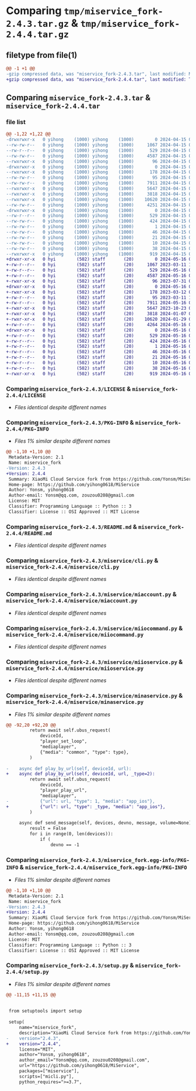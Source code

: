 # Comparing `tmp/miservice_fork-2.4.3.tar.gz` & `tmp/miservice_fork-2.4.4.tar.gz`

## filetype from file(1)

```diff
@@ -1 +1 @@
-gzip compressed data, was "miservice_fork-2.4.3.tar", last modified: Mon Apr 15 03:45:06 2024, max compression
+gzip compressed data, was "miservice_fork-2.4.4.tar", last modified: Thu May 16 00:06:45 2024, max compression
```

## Comparing `miservice_fork-2.4.3.tar` & `miservice_fork-2.4.4.tar`

### file list

```diff
@@ -1,22 +1,22 @@
-drwxrwxr-x   0 yihong    (1000) yihong    (1000)        0 2024-04-15 03:45:06.059708 miservice_fork-2.4.3/
--rw-rw-r--   0 yihong    (1000) yihong    (1000)     1067 2024-04-15 03:38:01.000000 miservice_fork-2.4.3/LICENSE
--rw-r--r--   0 yihong    (1000) yihong    (1000)      529 2024-04-15 03:45:06.059708 miservice_fork-2.4.3/PKG-INFO
--rw-rw-r--   0 yihong    (1000) yihong    (1000)     4587 2024-04-15 03:44:37.000000 miservice_fork-2.4.3/README.md
--rwxrwxr-x   0 yihong    (1000) yihong    (1000)       96 2024-04-15 03:38:01.000000 miservice_fork-2.4.3/micli.py
-drwxrwxr-x   0 yihong    (1000) yihong    (1000)        0 2024-04-15 03:45:06.055708 miservice_fork-2.4.3/miservice/
--rwxrwxr-x   0 yihong    (1000) yihong    (1000)      178 2024-04-15 03:38:01.000000 miservice_fork-2.4.3/miservice/__init__.py
--rw-rw-r--   0 yihong    (1000) yihong    (1000)       95 2024-04-15 03:38:01.000000 miservice_fork-2.4.3/miservice/__main__.py
--rw-rw-r--   0 yihong    (1000) yihong    (1000)     7911 2024-04-15 03:44:37.000000 miservice_fork-2.4.3/miservice/cli.py
--rwxrwxr-x   0 yihong    (1000) yihong    (1000)     5647 2024-04-15 03:38:01.000000 miservice_fork-2.4.3/miservice/miaccount.py
--rwxrwxr-x   0 yihong    (1000) yihong    (1000)     3818 2024-04-15 03:38:01.000000 miservice_fork-2.4.3/miservice/miiocommand.py
--rwxrwxr-x   0 yihong    (1000) yihong    (1000)    10620 2024-04-15 03:38:01.000000 miservice_fork-2.4.3/miservice/miioservice.py
--rw-rw-r--   0 yihong    (1000) yihong    (1000)     4251 2024-04-15 03:38:01.000000 miservice_fork-2.4.3/miservice/minaservice.py
-drwxrwxr-x   0 yihong    (1000) yihong    (1000)        0 2024-04-15 03:45:06.059708 miservice_fork-2.4.3/miservice_fork.egg-info/
--rw-r--r--   0 yihong    (1000) yihong    (1000)      529 2024-04-15 03:45:06.000000 miservice_fork-2.4.3/miservice_fork.egg-info/PKG-INFO
--rw-rw-r--   0 yihong    (1000) yihong    (1000)      424 2024-04-15 03:45:06.000000 miservice_fork-2.4.3/miservice_fork.egg-info/SOURCES.txt
--rw-rw-r--   0 yihong    (1000) yihong    (1000)        1 2024-04-15 03:45:06.000000 miservice_fork-2.4.3/miservice_fork.egg-info/dependency_links.txt
--rw-rw-r--   0 yihong    (1000) yihong    (1000)       46 2024-04-15 03:45:06.000000 miservice_fork-2.4.3/miservice_fork.egg-info/entry_points.txt
--rw-rw-r--   0 yihong    (1000) yihong    (1000)       21 2024-04-15 03:45:06.000000 miservice_fork-2.4.3/miservice_fork.egg-info/requires.txt
--rw-rw-r--   0 yihong    (1000) yihong    (1000)       10 2024-04-15 03:45:06.000000 miservice_fork-2.4.3/miservice_fork.egg-info/top_level.txt
--rw-rw-r--   0 yihong    (1000) yihong    (1000)       38 2024-04-15 03:45:06.059708 miservice_fork-2.4.3/setup.cfg
--rwxrwxr-x   0 yihong    (1000) yihong    (1000)      919 2024-04-15 03:44:53.000000 miservice_fork-2.4.3/setup.py
+drwxr-xr-x   0 hyi        (502) staff       (20)        0 2024-05-16 00:06:45.508926 miservice_fork-2.4.4/
+-rw-r--r--   0 hyi        (502) staff       (20)     1067 2023-03-11 14:21:43.000000 miservice_fork-2.4.4/LICENSE
+-rw-r--r--   0 hyi        (502) staff       (20)      529 2024-05-16 00:06:45.508471 miservice_fork-2.4.4/PKG-INFO
+-rw-r--r--   0 hyi        (502) staff       (20)     4587 2024-05-16 00:06:29.000000 miservice_fork-2.4.4/README.md
+-rwxr-xr-x   0 hyi        (502) staff       (20)       96 2023-07-31 09:48:54.000000 miservice_fork-2.4.4/micli.py
+drwxr-xr-x   0 hyi        (502) staff       (20)        0 2024-05-16 00:06:45.503200 miservice_fork-2.4.4/miservice/
+-rwxr-xr-x   0 hyi        (502) staff       (20)      178 2023-03-12 07:11:31.000000 miservice_fork-2.4.4/miservice/__init__.py
+-rw-r--r--   0 hyi        (502) staff       (20)       95 2023-03-11 14:21:43.000000 miservice_fork-2.4.4/miservice/__main__.py
+-rw-r--r--   0 hyi        (502) staff       (20)     7911 2024-05-16 00:06:29.000000 miservice_fork-2.4.4/miservice/cli.py
+-rwxr-xr-x   0 hyi        (502) staff       (20)     5647 2023-10-23 08:06:30.000000 miservice_fork-2.4.4/miservice/miaccount.py
+-rwxr-xr-x   0 hyi        (502) staff       (20)     3818 2024-01-07 08:08:03.000000 miservice_fork-2.4.4/miservice/miiocommand.py
+-rwxr-xr-x   0 hyi        (502) staff       (20)    10620 2024-01-29 05:33:41.000000 miservice_fork-2.4.4/miservice/miioservice.py
+-rw-r--r--   0 hyi        (502) staff       (20)     4264 2024-05-16 00:06:29.000000 miservice_fork-2.4.4/miservice/minaservice.py
+drwxr-xr-x   0 hyi        (502) staff       (20)        0 2024-05-16 00:06:45.507814 miservice_fork-2.4.4/miservice_fork.egg-info/
+-rw-r--r--   0 hyi        (502) staff       (20)      529 2024-05-16 00:06:45.000000 miservice_fork-2.4.4/miservice_fork.egg-info/PKG-INFO
+-rw-r--r--   0 hyi        (502) staff       (20)      424 2024-05-16 00:06:45.000000 miservice_fork-2.4.4/miservice_fork.egg-info/SOURCES.txt
+-rw-r--r--   0 hyi        (502) staff       (20)        1 2024-05-16 00:06:45.000000 miservice_fork-2.4.4/miservice_fork.egg-info/dependency_links.txt
+-rw-r--r--   0 hyi        (502) staff       (20)       46 2024-05-16 00:06:45.000000 miservice_fork-2.4.4/miservice_fork.egg-info/entry_points.txt
+-rw-r--r--   0 hyi        (502) staff       (20)       21 2024-05-16 00:06:45.000000 miservice_fork-2.4.4/miservice_fork.egg-info/requires.txt
+-rw-r--r--   0 hyi        (502) staff       (20)       10 2024-05-16 00:06:45.000000 miservice_fork-2.4.4/miservice_fork.egg-info/top_level.txt
+-rw-r--r--   0 hyi        (502) staff       (20)       38 2024-05-16 00:06:45.508976 miservice_fork-2.4.4/setup.cfg
+-rwxr-xr-x   0 hyi        (502) staff       (20)      919 2024-05-16 00:06:38.000000 miservice_fork-2.4.4/setup.py
```

### Comparing `miservice_fork-2.4.3/LICENSE` & `miservice_fork-2.4.4/LICENSE`

 * *Files identical despite different names*

### Comparing `miservice_fork-2.4.3/PKG-INFO` & `miservice_fork-2.4.4/PKG-INFO`

 * *Files 1% similar despite different names*

```diff
@@ -1,10 +1,10 @@
 Metadata-Version: 2.1
 Name: miservice_fork
-Version: 2.4.3
+Version: 2.4.4
 Summary: XiaoMi Cloud Service fork from https://github.com/Yonsm/MiService
 Home-page: https://github.com/yihong0618/MiService
 Author: Yonsm, yihong0618
 Author-email: Yonsm@qq.com, zouzou0208@gmail.com
 License: MIT
 Classifier: Programming Language :: Python :: 3
 Classifier: License :: OSI Approved :: MIT License
```

### Comparing `miservice_fork-2.4.3/README.md` & `miservice_fork-2.4.4/README.md`

 * *Files identical despite different names*

### Comparing `miservice_fork-2.4.3/miservice/cli.py` & `miservice_fork-2.4.4/miservice/cli.py`

 * *Files identical despite different names*

### Comparing `miservice_fork-2.4.3/miservice/miaccount.py` & `miservice_fork-2.4.4/miservice/miaccount.py`

 * *Files identical despite different names*

### Comparing `miservice_fork-2.4.3/miservice/miiocommand.py` & `miservice_fork-2.4.4/miservice/miiocommand.py`

 * *Files identical despite different names*

### Comparing `miservice_fork-2.4.3/miservice/miioservice.py` & `miservice_fork-2.4.4/miservice/miioservice.py`

 * *Files identical despite different names*

### Comparing `miservice_fork-2.4.3/miservice/minaservice.py` & `miservice_fork-2.4.4/miservice/minaservice.py`

 * *Files 1% similar despite different names*

```diff
@@ -92,20 +92,20 @@
         return await self.ubus_request(
             deviceId,
             "player_set_loop",
             "mediaplayer",
             {"media": "common", "type": type},
         )
 
-    async def play_by_url(self, deviceId, url):
+    async def play_by_url(self, deviceId, url, _type=2):
         return await self.ubus_request(
             deviceId,
             "player_play_url",
             "mediaplayer",
-            {"url": url, "type": 1, "media": "app_ios"},
+            {"url": url, "type": _type, "media": "app_ios"},
         )
 
     async def send_message(self, devices, devno, message, volume=None):  # -1/0/1...
         result = False
         for i in range(0, len(devices)):
             if (
                 devno == -1
```

### Comparing `miservice_fork-2.4.3/miservice_fork.egg-info/PKG-INFO` & `miservice_fork-2.4.4/miservice_fork.egg-info/PKG-INFO`

 * *Files 1% similar despite different names*

```diff
@@ -1,10 +1,10 @@
 Metadata-Version: 2.1
 Name: miservice_fork
-Version: 2.4.3
+Version: 2.4.4
 Summary: XiaoMi Cloud Service fork from https://github.com/Yonsm/MiService
 Home-page: https://github.com/yihong0618/MiService
 Author: Yonsm, yihong0618
 Author-email: Yonsm@qq.com, zouzou0208@gmail.com
 License: MIT
 Classifier: Programming Language :: Python :: 3
 Classifier: License :: OSI Approved :: MIT License
```

### Comparing `miservice_fork-2.4.3/setup.py` & `miservice_fork-2.4.4/setup.py`

 * *Files 1% similar despite different names*

```diff
@@ -11,15 +11,15 @@
 
 
 from setuptools import setup
 
 setup(
     name="miservice_fork",
     description="XiaoMi Cloud Service fork from https://github.com/Yonsm/MiService",
-    version="2.4.3",
+    version="2.4.4",
     license="MIT",
     author="Yonsm, yihong0618",
     author_email="Yonsm@qq.com, zouzou0208@gmail.com",
     url="https://github.com/yihong0618/MiService",
     packages=["miservice"],
     scripts=["micli.py"],
     python_requires=">=3.7",
```

